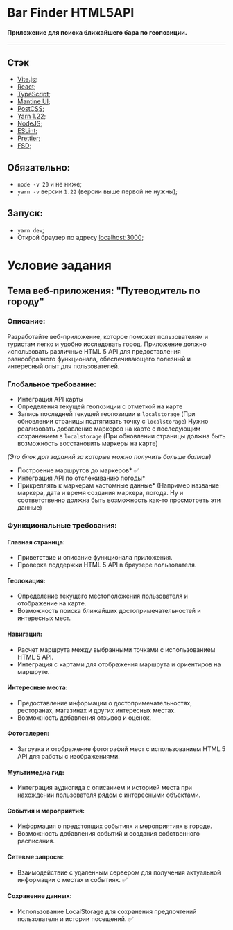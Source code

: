 # Bar Finder HTML5API

#### Приложение для поиска ближайшего бара по геопозиции.

----

## Стэк

- [Vite.js](https://vitejs.dev/);
- [React](https://react.dev/);
- [TypeScript](https://typescriptlang.org/);
- [Mantine UI](https://mantine.dev/);
- [PostCSS](https://postcss.org/);
- [Yarn 1.22](https://yarnpkg.com/);
- [NodeJS](https://nodejs.org/en);
- [ESLint](https://eslint.org/);
- [Prettier](https://prettier.io/);
- [FSD](https://feature-sliced.design/ru/docs);

## Обязательно:

- `node -v 20` и не ниже;
- `yarn -v` версии `1.22` (версии выше первой не нужны);

## Запуск:

- `yarn dev`;
- Открой браузер по адресу [localhost:3000](http://localhost:3000);

# Условие задания

## Тема веб-приложения: "Путеводитель по городу"
### Описание:

Разработайте веб-приложение, которое поможет пользователям и туристам легко и удобно исследовать город. Приложение должно использовать различные HTML 5 API для предоставления разнообразного функционала, обеспечивающего полезный и интересный опыт для пользователей.

### Глобальное требование:
- Интеграция API карты
- Определения текущей геопозиции с отметкой на карте
- Запись последней текущей геопозиции в `localstorage` (При обновлении страницы подтягивать точку с `localstorage`)
Нужно реализовать добавление маркеров на карте с последующим сохранением в `localstorage` (При обновлении страницы должна быть возможность восстановить маркеры на карте)

_(Это блок доп заданий за которые можно получить больше баллов)_

- Построение маршрутов до маркеров* ✅
- Интеграция API по отслеживанию погоды*
- Прикреплять к маркерам кастомные данные* (Например название маркера, дата и время создания маркера, погода. Ну и соответственно должна быть возможность как-то просмотреть эти данные)   

### Функциональные требования:

#### Главная страница:
- Приветствие и описание функционала приложения.
- Проверка поддержки HTML 5 API в браузере пользователя.

#### Геолокация:
- Определение текущего местоположения пользователя и отображение на карте.
- Возможность поиска ближайших достопримечательностей и интересных мест.

#### Навигация:
- Расчет маршрута между выбранными точками с использованием HTML 5 API.
- Интеграция с картами для отображения маршрута и ориентиров на маршруте.

#### Интересные места:
- Предоставление информации о достопримечательностях, ресторанах, магазинах и других интересных местах.
- Возможность добавления отзывов и оценок.

#### Фотогалерея:
- Загрузка и отображение фотографий мест с использованием HTML 5 API для работы с изображениями.

#### Мультимедиа гид:
- Интеграция аудиогида с описанием и историей места при нахождении пользователя рядом с интересными объектами.

#### События и мероприятия:
- Информация о предстоящих событиях и мероприятиях в городе.
- Возможность добавления событий и создания собственного расписания.

#### Сетевые запросы:
- Взаимодействие с удаленным сервером для получения актуальной информации о местах и событиях. ✅

#### Cохранение данных:
- Использование LocalStorage для сохранения предпочтений пользователя и истории посещений. ✅
